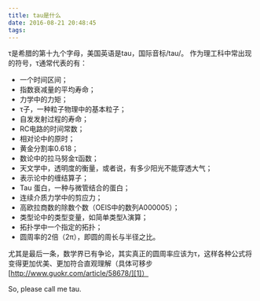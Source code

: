 ```yaml
---
title: tau是什么
date: 2016-08-21 20:48:45
tags:
---
```


τ是希腊的第十九个字母，美国英语是tau，国际音标/tau/。
作为理工科中常出现的符号，τ通常代表的有：

 - 一个时间区间；
 - 指数衰减量的平均寿命；
 - 力学中的力矩；
 - τ子，一种粒子物理中的基本粒子；
 - 自发发射过程的寿命；
 - RC电路的时间常数；
 - 相对论中的原时；
 - 黄金分割率0.618；
 - 数论中的拉马努金τ函数；
 - 天文学中，透明度的衡量，或者说，有多少阳光不能穿透大气；
 - 表示论中的缠结算子；
 - Tau 蛋白，一种与微管结合的蛋白；
 - 连续介质力学中的剪应力；
 - 高欧拉商数的除数个数（OEIS中的数列A000005）；
 - 类型论中的类型变量，如简单类型λ演算；
 - 拓扑学中一个指定的拓扑；
 - 圆周率的2倍（2π），即圆的周长与半径之比。

尤其是最后一条，数学界已有争论，其实真正的圆周率应该为τ，这样各种公式将变得更加优美、更加符合直观理解（具体可移步[http://www.guokr.com/article/58678/][1]）

So, please call me tau.


  [1]: http://www.guokr.com/article/58678/
